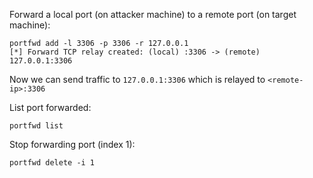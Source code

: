 Forward a local port (on attacker machine) to a remote port (on target machine):
```meterpreter
portfwd add -l 3306 -p 3306 -r 127.0.0.1
[*] Forward TCP relay created: (local) :3306 -> (remote) 127.0.0.1:3306
```
Now we can send traffic to `127.0.0.1:3306` which is relayed to `<remote-ip>:3306`

List port forwarded:
```meterpreter
portfwd list
```

Stop forwarding port (index 1):
```meterpreter
portfwd delete -i 1
```